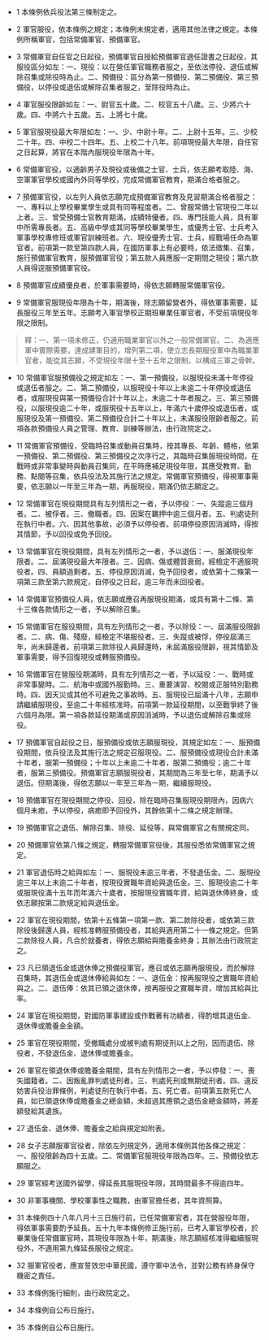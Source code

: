 * 1 本條例依兵役法第三條制定之。

* 2 軍官服役，依本條例之規定；本條例未規定者，適用其他法律之規定。本條例所稱軍官，包括常備軍官、預備軍官。

* 3 常備軍官自任官之日起役，預備軍官自授給預備軍官適任證書之日起役，其服役區分如左：一、現役：以在營任軍官職務者服之，至依法停役、退伍或解除召集或除役時為止。二、預備役：區分為第一預備役、第二預備役、第三預備役，以停役或退伍或解除召集者服之，至除役時為止。

* 4 軍官服役限齡如左：一、尉官五十歲。二、校官五十八歲。三、少將六十歲。四、中將六十五歲。五、上將七十歲。

* 5 軍官服現役最大年限如左：一、少、中尉十年。二、上尉十五年。三、少校二十年。四、中校二十四年。五、上校二十八年。前項現役最大年限，自任官之日起算，將官在本階內服現役年限為十年。

* 6 常備軍官役，以適齡男子及現役或後備之士官、士兵，依志願考取陸、海、空軍軍官學校或國內外同等學校，完成常備軍官教育，期滿合格者服之。

* 7 預備軍官役，以左列人員依志願完成預備軍官教育及見習期滿合格者服之：一、專科以上學校畢業學生或具有同等程度者。二、曾服常備士官現役二年以上者。三、曾受預備士官教育期滿，成績特優者。四、專門技能人員，具有軍中所需專長者。五、高級中學或其同等學校畢業學生，或優秀士官、士兵考入軍事學校專修班或軍官訓練班者。六、現役優秀士官、士兵，經戰場任命為軍官者。前項第一款至第四款人員，在國防軍事上有必要時，依法徵集、召集，施行預備軍官教育，服預備軍官役；第五款人員應服一定期間之現役；第六款人員得逕服預備軍官役。

* 8 預備軍官成績優良者，於軍事需要時，得依志願轉服常備軍官役。

* 9 常備軍官服現役年限為十年，期滿後，除志願留營者外，得依軍事需要，延長服役三年至五年。志願考入軍官學校正期班畢業任軍官者，不受前項現役年限之限制。

> 釋：一、第一項未修正，仍適用職業軍官以外之一般常備軍官。二、為適應軍中實際需要，達成建軍目的，增列第二項，使立志長期服役軍中為職業軍官者，能從其志願，不受現役年限十至十五年之限制，以構成三軍之骨幹。

* 10 常備軍官服預備役之規定如左：一、第一預備役，以服現役未滿十年停役或退伍者服之。二、第二預備役，以服現役十年以上未逾二十年停役或退伍者，或服現役與第一預備役合計十年以上，未逾二十年者服之。三、第三預備役，以服現役逾二十年，或服現役十五年以上，年滿六十歲停役或退伍者，或服現役及第一預備役、第二預備役合計二十年以上，未滿服役限齡者服之。前項各款預備役人員之管理、教育、訓練等辦法，由行政院定之。

* 11 常備軍官預備役，受臨時召集或動員召集時，按其專長、年齡、體格，依第一預備役、第二預備役、第三預備役之次序行之，其臨時召集服現役時間，在戰時或非常事變時與動員召集同，在平時應補足現役年限，其應受教育、勤務、點閱等召集，依兵役法及其施行法之規定。常備軍官預備役，得視軍事需要，依志願以一年至三年為一期，再服現役，期滿仍依志願定之。

* 12 常備軍官在現役期間具有左列情形之一者，予以停役：一、失蹤逾三個月者。二、被俘者。三、撤職者。四、因案在羈押中逾三個月者。五、判處徒刑在執行中者。六、因其他事故，必須予以停役者。前項停役原因消滅時，得按其情節，予以回役或免予回役。

* 13 常備軍官在現役期間，具有左列情形之一者，予以退伍：一、服滿現役年限者。二、屆滿現役最大年限者。三、因病、傷或體質衰弱，經檢定不適服現役者。四、員額過剩者。五、停役原因消滅，免予回役者，或依第十二條第一項第三款至第六款規定，自停役之日起，逾三年而未回役者。

* 14 常備軍官預備役人員，依志願或應召再服現役期滿，或具有第十二條、第十三條各款情形之一者，予以解除召集。

* 15 常備軍官在服役期間，具有左列情形之一者，予以除役：一、屆滿服役限齡者。二、病、傷、殘廢，經檢定不堪服役者。三、失蹤或被俘，停役屆滿三年，尚未歸還者。前項第三款除役人員歸還時，未屆滿服役限齡，視其情節及軍事需要，得予回復現役或轉服預備役。

* 16 常備軍官在營服役期滿時，具有左列情形之一者，予以延役：一、戰時或非常事變時。二、航海中或國外服勤時。三、重要演習、校閱或正服特別勤務時。四、因天災或其他不可避免之事故時。五、服現役已屆滿十八年，志願申請繼續服現役，至逾二十年經核准時。前項第一款延役期間，以至戰爭終了後六個月為限。第一項各款延役期滿或原因消滅時，予以退伍或解除召集或除役。

* 17 預備軍官自起役之日，服預備役或依志願服現役，其規定如左：一、服預備役期間，依兵役法及其施行法之規定召服現役。二、服預備役或現役合計未滿十年者，服第一預備役；十年以上未逾二十年者，服第二預備役；逾二十年者，服第三預備役。預備軍官志願服現役者，其期間為三年至七年，期滿予以退伍。但期滿後，得依志願以一年至三年為一期，繼續服現役。

* 18 預備軍官在現役期間之停役、回役，除在臨時召集服現役期限內，因病六個月未癒，予以停役，病癒即予回役外，其餘依第十二條之規定辦理。

* 19 預備軍官之退伍、解除召集、除役、延役等，與常備軍官之有關規定同。

* 20 預備軍官依第八條之規定，轉服常備軍官役後，其服役悉依常備軍官之規定。

* 21 軍官退伍時之給與如左：一、服現役未逾三年者，不發退伍金。二、服現役逾三年以上未逾二十年者，按現役實職年資給與退伍金。三、服現役逾二十年或服現役滿十五年而年滿六十歲者，按服現役實職年資，給與退休俸終身，或依志願按第二款規定給與退伍金。

* 22 軍官在現役期間，依第十五條第一項第一款、第二款除役者，或依第三款除役後歸還人員，經核准轉服預備役者，其給與適用第二十一條之規定。但第二款除役人員，凡合於就養者，得依志願給與贍養金終身；其辦法由行政院定之。

* 23 凡已領退伍金或退休俸之預備役軍官，應召或依志願再服現役，而於解除召集時，其退伍金或退休俸給與如左：一、退伍金：按再服現役之實職年資給與之。二、退伍俸：依其已領之退休俸，按再服役之實職年資，增加其給與比率。

* 24 軍官在現役期間，對國防軍事建設或作戰著有功績者，得酌增其退伍金、退休俸或贍養金金額。

* 25 軍官在現役期間，受撤職處分或被判處有期徒刑以上之刑，因而退伍、除役者，不發退伍金、退休俸或贍養金。

* 26 軍官在領退休俸或贍養金期間，具有左列情形之一者，予以停發：一、喪失國籍者。二、因叛亂罪判處徒刑者。三、判處死刑或無期徒刑者。四、違反妨害兵役治罪條例，判處徒刑在執行中者。五、死亡者。前項第五款死亡人員，如已領退休俸或贍養金之總金額，未超過其應領之退伍金總金額時，將差額發給其遺族。

* 27 退伍金、退休俸、贍養金之給與規定如附表。

* 28 女子志願服軍官役者，除依左列規定外，適用本條例其他各條之規定：一、服役限齡為四十五歲。二、常備軍官服現役年限為四年。三、預備役依志願服之。

* 29 軍官經考送國外留學，得延長其服現役年限，其時間最多不得逾四年。

* 30 非軍事機關、學校軍事性之職務，由軍官擔任者，其年資照算。

* 31 本條例四十八年八月十三日施行前，已任常備軍官者，其在營服役年限，得依軍事需要酌予延長。五十九年本條例修正施行前，已考入軍官學校者，於畢業後任常備軍官時，其現役年限為十年，期滿後，除志願經核准得繼續服現役外，不適用第九條延長服役之規定。

* 32 服軍官役者，應宣誓效忠中華民國，遵守軍中法令，並對公務有終身保守機密之責任。

* 33 本條例施行細則，由行政院定之。

* 34 本條例自公布日施行。

* 35 本條例自公布日施行。

